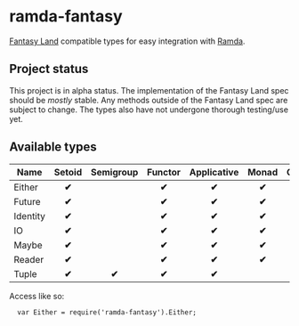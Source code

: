 ramda-fantasy
=============

[Fantasy Land][1] compatible types for easy integration with [Ramda][2].


[1]: https://github.com/fantasyland/fantasy-land
[2]: https://github.com/ramda/ramda

## Project status
This project is in alpha status. The implementation of the Fantasy Land spec should be *mostly* 
stable. Any methods outside of the Fantasy Land spec are subject to change. The types also have 
not undergone thorough testing/use yet.

## Available types

 Name       | Setoid  | Semigroup | Functor | Applicative | Monad | Comonad  |
 ---------- | :-----: | :-------: | :-----: | :---------: | :---: | :------: |
 Either     |  **✔︎**  |           |  **✔︎**  |    **✔︎**    | **✔︎** |          |
 Future     |  **✔︎**  |           |  **✔︎**  |    **✔︎**    | **✔︎** |          |
 Identity   |  **✔︎**  |           |  **✔︎**  |    **✔︎**    | **✔︎** |          |
 IO         |  **✔︎**  |           |  **✔︎**  |    **✔︎**    | **✔︎** |          |
 Maybe      |  **✔︎**  |           |  **✔︎**  |    **✔︎**    | **✔︎** |          |
 Reader     |  **✔︎**  |           |  **✔︎**  |    **✔︎**    | **✔︎** |          |
 Tuple      |  **✔︎**  |   **✔︎**   |  **✔︎**  |    **✔︎**    |       |          |


Access like so:
```
  var Either = require('ramda-fantasy').Either;
```
